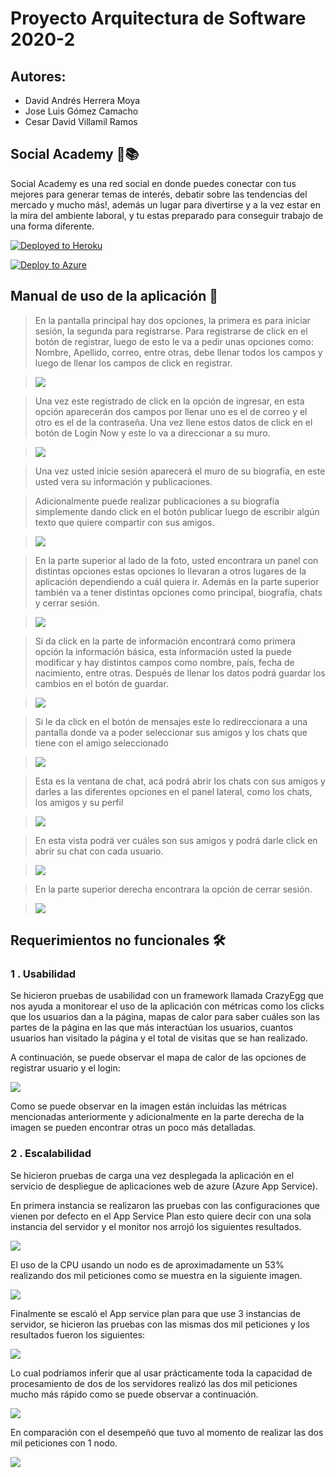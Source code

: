 # Proyecto Arquitectura de Software 2020-2

## Autores:
- David Andrés Herrera Moya
- Jose Luis Gómez Camacho
- Cesar David Villamil Ramos


## Social Academy 📲📚


Social Academy es una red social en donde puedes conectar con tus mejores para generar temas de interés, debatir sobre las tendencias del mercado y mucho más!, además un lugar para divertirse y a la vez estar en la mira del ambiente laboral, y tu estas preparado para conseguir trabajo de una forma diferente.

[![Deployed to Heroku](https://www.herokucdn.com/deploy/button.png)](https://social-academic-2020.herokuapp.com/)

[![Deploy to Azure](https://aka.ms/deploytoazurebutton)](https://socialacademy.azurewebsites.net)


## Manual de uso de la aplicación 📜 

>En la pantalla principal hay dos opciones, la primera es para iniciar sesión, la segunda para registrarse.
Para registrarse de click en el botón de registrar, luego de esto le va a pedir unas opciones como: Nombre, Apellido, correo, entre otras, debe llenar todos los campos y luego de llenar los campos de click en registrar.

> ![](https://github.com/cvillamiljr/GitBook/blob/master/images/registro.png)

>Una vez este registrado de click en la opción de ingresar, en esta opción aparecerán dos campos por llenar uno es el de correo y el otro es el de la contraseña. Una vez llene estos datos de click en el botón de Login Now y este lo va a direccionar a su muro.

> ![](https://github.com/cvillamiljr/GitBook/blob/master/images/login.png)

> Una vez usted inicie sesión aparecerá el muro de su biografía, en este usted vera su información y publicaciones.

> Adicionalmente puede realizar publicaciones a su biografía simplemente dando click en el botón publicar luego de escribir algún texto que quiere compartir con sus amigos.

> ![](https://github.com/cvillamiljr/GitBook/blob/master/images/timeline.png)

> En la parte superior al lado de la foto, usted encontrara un panel con distintas opciones estas opciones lo llevaran a otros lugares de la aplicación dependiendo a cuál quiera ir. 
Además en la parte superior también va a tener distintas opciones como principal, biografía, chats y cerrar sesión.

> ![](https://github.com/cvillamiljr/GitBook/blob/master/images/timeline_opciones.png)

> Si da click en la parte de información encontrará como primera opción la información básica, esta información usted la puede modificar y hay distintos campos como nombre, país, fecha de nacimiento, entre otras. Después de llenar los datos podrá guardar los cambios en el botón de guardar.

> ![](https://github.com/cvillamiljr/GitBook/blob/master/images/informacion_basica.png)


> Si le da click en el botón de mensajes este lo redireccionara a una pantalla donde va a poder seleccionar sus amigos y los chats que tiene con el amigo seleccionado

> ![](https://github.com/cvillamiljr/GitBook/blob/master/images/amigos.png)

>Esta es la ventana de chat, acá podrá abrir los chats con sus amigos y darles a las diferentes opciones en el panel lateral, como los chats, los amigos y su perfil

> ![](https://github.com/cvillamiljr/GitBook/blob/master/images/chats.png)

> En esta vista podrá ver cuáles son sus amigos y podrá darle click en abrir su chat con cada usuario.

> ![](https://github.com/cvillamiljr/GitBook/blob/master/images/amigos_chat.png)

> En la parte superior derecha encontrara la opción de cerrar sesión.

> ![](https://github.com/cvillamiljr/GitBook/blob/master/images/logout.png)

## Requerimientos no funcionales 🛠

### 1 . Usabilidad

Se hicieron pruebas de usabilidad con un framework llamada CrazyEgg que nos ayuda a monitorear el uso de la aplicación con métricas como los clicks que los usuarios dan a la página, mapas de calor para saber cuáles son las partes de la página en las que más interactúan los usuarios, cuantos usuarios han visitado la página y el total de visitas que se han realizado.

A continuación, se puede observar el mapa de calor de las opciones de registrar usuario y el login:

![](https://github.com/cvillamiljr/GitBook/blob/master/images/heatmap.png)

Como se puede observar en la imagen están incluidas las métricas mencionadas anteriormente y adicionalmente en la parte derecha de la imagen se pueden encontrar otras un poco más detalladas.


### 2 . Escalabilidad

Se hicieron pruebas de carga una vez desplegada la aplicación en el servicio de despliegue de aplicaciones web de azure (Azure App Service).

En primera instancia se realizaron las pruebas con las configuraciones que vienen por defecto en el App Service Plan esto quiere decir con una sola instancia del servidor y el monitor nos arrojó los siguientes resultados.

![](https://github.com/cvillamiljr/GitBook/blob/master/images/CPU%25-1137-1Nodo.png)

El uso de la CPU usando un nodo es de aproximadamente un 53% realizando dos mil peticiones como se muestra en la siguiente imagen.

![](https://github.com/cvillamiljr/GitBook/blob/master/images/RQ-1145-1Nodo.png)

Finalmente se escaló el App service plan para que use 3 instancias de servidor, se hicieron las pruebas con las mismas dos mil peticiones y los resultados fueron los siguientes:

![](https://github.com/cvillamiljr/GitBook/blob/master/images/CPU%25-1145-3Nodo.png)

Lo cual podríamos inferir que al usar prácticamente toda la capacidad de procesamiento de dos de los servidores realizó las dos mil peticiones mucho más rápido como se puede observar a continuación.

![](https://github.com/cvillamiljr/GitBook/blob/master/images/pruebas_3nodos.png)

En comparación con el desempeñó que tuvo al momento de realizar las dos mil peticiones con 1 nodo.

![](https://github.com/cvillamiljr/GitBook/blob/master/images/pruebas_1nodo.png)
